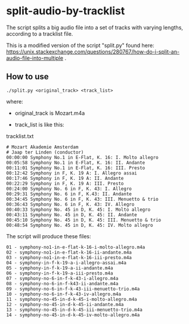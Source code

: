 # split-audio-by-tracklist

The script splits a big audio file into a set of tracks with varying lengths, according to a tracklist file.

This is a modified version of the script "split.py" found here: https://unix.stackexchange.com/questions/280767/how-do-i-split-an-audio-file-into-multiple .

## How to use

`./split.py <original_track> <track_list>`

where:

* original_track is Mozart.m4a

* track_list is like this:

tracklist.txt
```
# Mozart Akademie Amsterdam
# Jaap ter Linden (conductor)
00:00:00 Symphony No.1 in E-Flat, K. 16: I. Molto allegro
00:05:58 Symphony No.1 in E-Flat, K. 16: II. Andante
00:11:01 Symphony No.1 in E-Flat, K. 16: III. Presto
00:12:42 Symphony in F, K. 19 A: I. Allegro assai
00:17:46 Symphony in F, K. 19 A: II. Andante
00:22:29 Symphony in F, K. 19 A: III. Presto
00:24:00 Symphony No. 6 in F, K. 43: I. Allegro
00:29:31 Symphony No. 6 in F, K.43: II. Andante
00:34:45 Symphony No. 6 in F, K. 43: III. Menuetto & trio
00:36:43 Symphony No. 6 in F, K. 43: IV. Allegro
00:40:33 Symphony No. 45 in D, K. 45: I. Molto allegro
00:43:11 Symphony No. 45 in D, K. 45: II. Andante
00:45:10 Symphony No. 45 in D, K. 45: III. Menuetto & trio
00:48:54 Symphony No. 45 in D, K. 45: IV. Molto allegro
```

The script will produce these files:

```
01 - symphony-no1-in-e-flat-k-16-i-molto-allegro.m4a
02 - symphony-no1-in-e-flat-k-16-ii-andante.m4a
03 - symphony-no1-in-e-flat-k-16-iii-presto.m4a
04 - symphony-in-f-k-19-a-i-allegro-assai.m4a
05 - symphony-in-f-k-19-a-ii-andante.m4a
06 - symphony-in-f-k-19-a-iii-presto.m4a
07 - symphony-no-6-in-f-k-43-i-allegro.m4a
08 - symphony-no-6-in-f-k43-ii-andante.m4a
09 - symphony-no-6-in-f-k-43-iii-menuetto-trio.m4a
10 - symphony-no-6-in-f-k-43-iv-allegro.m4a
11 - symphony-no-45-in-d-k-45-i-molto-allegro.m4a
12 - symphony-no-45-in-d-k-45-ii-andante.m4a
13 - symphony-no-45-in-d-k-45-iii-menuetto-trio.m4a
14 - symphony-no-45-in-d-k-45-iv-molto-allegro.m4a
```
